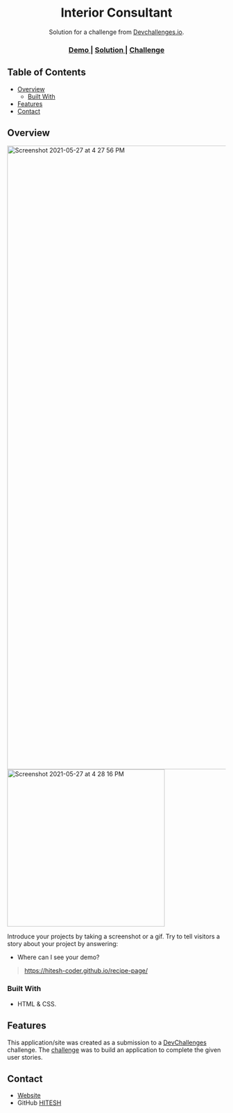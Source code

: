 <!-- Please update value in the {}  -->

<h1 align="center">Interior Consultant</h1>

<div align="center">
   Solution for a challenge from  <a href="http://devchallenges.io" target="_blank">Devchallenges.io</a>.
</div>

<div align="center">
  <h3>
    <a href="https://hitesh-coder.github.io/interior-consultant/">
      Demo
    </a>
    <span> | </span>
    <a href="https://github.com/hitesh-coder/interior-consultant/">
      Solution
    </a>
    <span> | </span>
    <a href="https://devchallenges.io/challenges/Jymh2b2FyebRTUljkNcb">
      Challenge
    </a>
  </h3>
</div>

<!-- TABLE OF CONTENTS -->

## Table of Contents

- [Overview](#overview)
  - [Built With](#built-with)
- [Features](#features)
- [Contact](#contact)

<!-- OVERVIEW -->

## Overview

<img width="1440" alt="Screenshot 2021-05-27 at 4 27 56 PM" src="https://user-images.githubusercontent.com/58116679/119814914-97103f00-bf08-11eb-8704-00b0156dc470.png">

<img width="363" alt="Screenshot 2021-05-27 at 4 28 16 PM" src="https://user-images.githubusercontent.com/58116679/119814930-9b3c5c80-bf08-11eb-96b6-9cd704630b96.png">


Introduce your projects by taking a screenshot or a gif. Try to tell visitors a story about your project by answering:

- Where can I see your demo?
> https://hitesh-coder.github.io/recipe-page/

### Built With

<!-- This section should list any major frameworks that you built your project using. Here are a few examples.-->

- HTML & CSS.

## Features

<!-- List the features of your application or follow the template. Don't share the figma file here :) -->

This application/site was created as a submission to a [DevChallenges](https://devchallenges.io/challenges) challenge. The [challenge](https://devchallenges.io/challenges/Jymh2b2FyebRTUljkNcb) was to build an application to complete the given user stories.

## Contact

- [Website](https://hitesh-coder.github.io/interior-consultant/)
- GitHub [HITESH](https://github.com/hitesh-coder)
